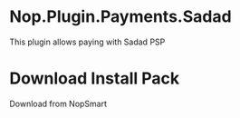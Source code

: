 # Nop.Plugin.Payments.Sadad
This plugin allows paying with Sadad PSP

# Download Install Pack
Download from NopSmart
